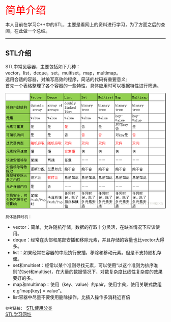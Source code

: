 <font size = 6 color = red>简单介绍</font>

本人目前在学习C++中的STL，主要是看网上的资料进行学习，为了方面之后的查阅，在此做一个总结。

---

## STL介绍

STL中常见容器，主要包括如下几种：  
vector，list，deque，set，multiset，map，multimap。  
选用合适的容器，对编写高效的程序，简洁的代码有重要意义;   
首先一个表格整理了各个容器的一些特性，具体应用时可以根据特性进行筛选。

![STL介绍](STL介绍.png)

`具体选择时机：`
* vector：简单，允许随机存储，数据的存取十分灵活，在缺省情况下应该使用。
* deque：经常在头部和尾部安插和移除元素，并且存储的容量也比vector大得多。
* list：如果经常在容器的中段执行安插，移除和移动元素。但是不支持随机存储。
* set和multiset：经常以某个准则寻找元素，可以使用“以这个准则为排序准则”的set和multiset，在大量的数据情况下，对数复杂度比线性复杂度的效果要好的多。
* map和multimap：使用（key、value）的pair，使用字典，使用关联式数组 e.g“map[key] = value”。
* list容器中尽量不要使用删除操作，比插入操作多消耗近百倍


`参考链接: ` 
[STL使用分类](https://blog.csdn.net/u013299585/article/details/78323973)  
[STL学习网址](http://c.biancheng.net/stl/)

